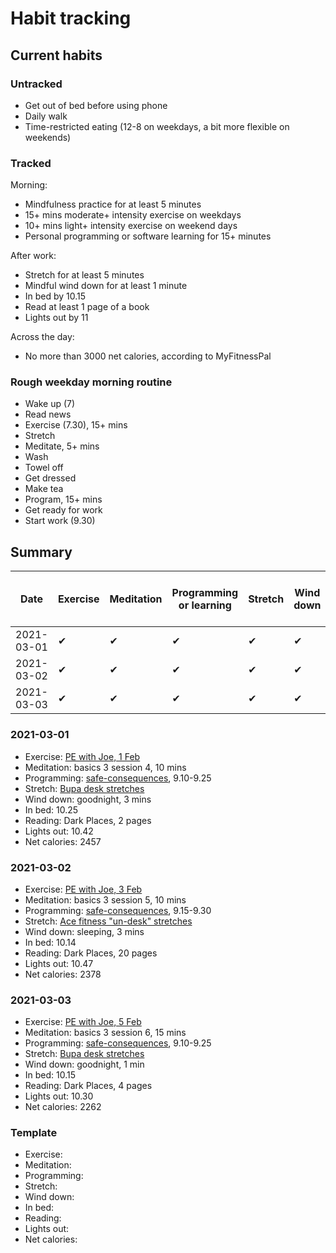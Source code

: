 # Habit tracking

## Current habits

### Untracked

* Get out of bed before using phone
* Daily walk
* Time-restricted eating (12-8 on weekdays, a bit more flexible on weekends)

### Tracked

Morning:

* Mindfulness practice for at least 5 minutes
* 15+ mins moderate+ intensity exercise on weekdays
* 10+ mins light+ intensity exercise on weekend days
* Personal programming or software learning for 15+ minutes

After work:

* Stretch for at least 5 minutes
* Mindful wind down for at least 1 minute
* In bed by 10.15
* Read at least 1 page of a book
* Lights out by 11

Across the day:

* No more than 3000 net calories, according to MyFitnessPal

### Rough weekday morning routine

* Wake up (7)
* Read news
* Exercise (7.30), 15+ mins
* Stretch
* Meditate, 5+ mins
* Wash
* Towel off
* Get dressed
* Make tea
* Program, 15+ mins
* Get ready for work
* Start work (9.30)

## Summary

| Date | Exercise | Meditation | Programming or learning | Stretch | Wind down | In bed by 10.15 | Reading | Lights out by 11 | < 3000 calories |
| ---- | -------- | --------------| ----------------------- | ------- | --------------| --------------- | ------- | ---------------- | --------------- |
| 2021-03-01 | ✔ | ✔ | ✔ | ✔ | ✔ | | ✔ | ✔ | ✔ |
| 2021-03-02 | ✔ | ✔ | ✔ | ✔ | ✔ | ✔ | ✔ | ✔ | ✔ |
| 2021-03-03 | ✔ | ✔ | ✔ | ✔ | ✔ | ✔ | ✔ | ✔ | ✔ |

### 2021-03-01

* Exercise: [PE with Joe, 1 Feb](https://www.youtube.com/watch?v=yOvqLXv88L4)
* Meditation: basics 3 session 4, 10 mins
* Programming: [safe-consequences](https://github.com/mattgallagher92/safe-consequences), 9.10-9.25
* Stretch: [Bupa desk stretches](https://www.bupa.co.uk/newsroom/ourviews/desk-stretches)
* Wind down: goodnight, 3 mins
* In bed: 10.25
* Reading: Dark Places, 2 pages
* Lights out: 10.42
* Net calories: 2457

### 2021-03-02

* Exercise: [PE with Joe, 3 Feb](https://www.youtube.com/watch?v=Oghd99FTX4c)
* Meditation: basics 3 session 5, 10 mins
* Programming: [safe-consequences](https://github.com/mattgallagher92/safe-consequences), 9.15-9.30
* Stretch: [Ace fitness "un-desk" stretches](https://www.acefitness.org/education-and-resources/lifestyle/blog/6554/)
* Wind down: sleeping, 3 mins
* In bed: 10.14
* Reading: Dark Places, 20 pages
* Lights out: 10.47
* Net calories: 2378

### 2021-03-03

* Exercise: [PE with Joe, 5 Feb](https://www.youtube.com/watch?v=9gZqbK1REVw)
* Meditation: basics 3 session 6, 15 mins
* Programming: [safe-consequences](https://github.com/mattgallagher92/safe-consequences), 9.10-9.25
* Stretch: [Bupa desk stretches](https://www.bupa.co.uk/newsroom/ourviews/desk-stretches)
* Wind down: goodnight, 1 min
* In bed: 10.15
* Reading: Dark Places, 4 pages
* Lights out: 10.30
* Net calories: 2262

### Template

* Exercise:
* Meditation:
* Programming:
* Stretch:
* Wind down:
* In bed:
* Reading:
* Lights out:
* Net calories:
